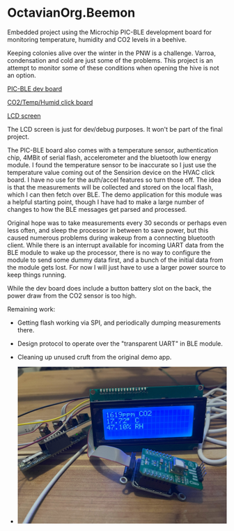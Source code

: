 # OctavianOrg.Beemon
Embedded project using the Microchip PIC-BLE development board for monitoring temperature, humidity and CO2 levels in a beehive.

Keeping colonies alive over the winter in the PNW is a challenge. Varroa, condensation and cold are just some of the problems. This project is an
attempt to monitor some of these conditions when opening the hive is not an option.

[PIC-BLE dev board](https://www.microchip.com/en-us/development-tool/dt100112)

[CO2/Temp/Humid click board](https://www.mikroe.com/hvac-click)

[LCD screen](https://wiki.keyestudio.com/Ks0062_keyestudio_I2C_LCD2004_Module)

The LCD screen is just for dev/debug purposes. It won't be part of the final project.

The PIC-BLE board also comes with a temperature sensor, authentication chip, 4MBit of serial flash, accelerometer and the bluetooth low energy module.
I found the temperature sensor to be inaccurate so I just use the temperature value coming out of the Sensirion device on the HVAC click board. I have no
use for the auth/accel features so turn those off. The idea is that the measurements will be collected and stored on the local flash, which I can then
fetch over BLE. The demo application for this module was a helpful starting point, though I have had to make a large number of changes to how the
BLE messages get parsed and processed.

Original hope was to take measurements every 30 seconds or perhaps even less often, and sleep the processor in between to save power, but this caused
numerous problems during wakeup from a connecting bluetooth client. While there is an interrupt available for incoming UART data from the BLE module
to wake up the processor, there is no way to configure the module to send some dummy data first, and a bunch of the initial data from the module gets
lost. For now I will just have to use a larger power source to keep things running.

While the dev board does include a button battery slot on the back, the power draw from the CO2 sensor is too high.

Remaining work:

- Getting flash working via SPI, and periodically dumping measurements there.
- Design protocol to operate over the "transparent UART" in BLE module.
- Cleaning up unused cruft from the original demo app.

- ![project image](project.jpg)
